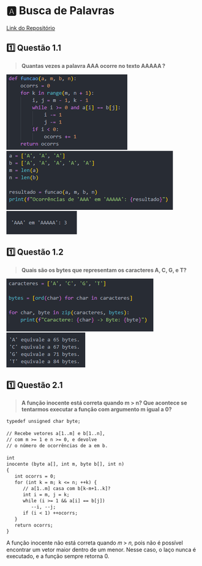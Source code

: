 # 🅰️ Busca de Palavras
[Link do Repositório](https://github.com/usuário/repositório)

## 1️⃣ Questão 1.1
> **Quantas vezes a palavra  AAA  ocorre no texto  AAAAA ?**

![Imagem](https://github.com/eumorales/BuscaDePalavras/raw/main/assets/funcao.png)
![Imagem](https://github.com/eumorales/BuscaDePalavras/raw/main/assets/questao1.png)
![Imagem](https://github.com/eumorales/BuscaDePalavras/raw/main/assets/output1.png)

## 1️⃣ Questão 1.2
> **Quais são os bytes que representam os caracteres  A, C, G, e T?**

![Imagem](https://github.com/eumorales/BuscaDePalavras/raw/main/assets/questao2.png)
![Imagem](https://github.com/eumorales/BuscaDePalavras/raw/main/assets/output2.png)

## 1️⃣ Questão 2.1
> **A função inocente está correta quando m > n?  Que acontece se tentarmos executar a função com argumento m igual a 0?**
> 
```
typedef unsigned char byte;

// Recebe vetores a[1..m] e b[1..n],
// com m >= 1 e n >= 0, e devolve
// o número de ocorrências de a em b.

int 
inocente (byte a[], int m, byte b[], int n) 
{
   int ocorrs = 0;
   for (int k = m; k <= n; ++k) {
      // a[1..m] casa com b[k-m+1..k]?
      int i = m, j = k;
      while (i >= 1 && a[i] == b[j]) 
         --i, --j;   
      if (i < 1) ++ocorrs;
   }
   return ocorrs;
}
```


A função inocente não está correta quando 𝑚 > 𝑛, pois não é possível encontrar um vetor maior dentro de um menor. Nesse caso, o laço nunca é executado, e a função sempre retorna 0.

